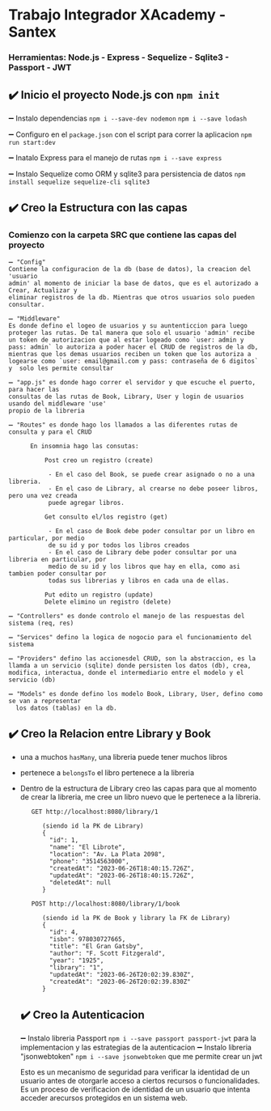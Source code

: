 # Trabajo Integrador XAcademy - Santex 

### Herramientas: Node.js - Express - Sequelize - Sqlite3 - Passport - JWT

## ✔️ Inicio el proyecto Node.js con `npm init`



➖ Instalo dependencias `npm i --save-dev nodemon` `npm i --save lodash` 

➖ Configuro en el `package.json` con el script para correr la aplicacion `npm run start:dev`
   
➖ Inatalo Express para el manejo de rutas `npm i --save express`

➖ Instalo Sequelize como ORM y sqlite3 para persistencia de datos `npm install sequelize sequelize-cli sqlite3`




## ✔️ Creo la Estructura con las capas 


### Comienzo con la carpeta SRC que contiene las capas del proyecto

    ➖ "Config" 
    Contiene la configuracion de la db (base de datos), la creacion del 'usuario 
    admin' al momento de iniciar la base de datos, que es el autorizado a Crear, Actualizar y
    eliminar registros de la db. Mientras que otros usuarios solo pueden consultar.

    ➖ "Middleware" 
    Es donde defino el logeo de usuarios y su auntenticcion para luego 
    proteger las rutas. De tal manera que solo el usuario 'admin' recibe un token de autorizacion que al estar logeado como `user: admin y pass: admin` lo autoriza a poder hacer el CRUD de registros de la db, mientras que los demas usuarios reciben un token que los autoriza a logearse como `user: email@gmail.com y pass: contraseña de 6 digitos` y  solo les permite consultar
    
    ➖ "app.js" es donde hago correr el servidor y que escuche el puerto, para hacer las 
    consultas de las rutas de Book, Library, User y login de usuarios usando del middleware 'use'
    propio de la libreria
    
    ➖ "Routes" es donde hago los llamados a las diferentes rutas de consulta y para el CRUD 
          
          En insomnia hago las consutas:

              Post creo un registro (create)

               - En el caso del Book, se puede crear asignado o no a una libreria.
               - En el caso de Library, al crearse no debe poseer libros, pero una vez creada
               puede agregar libros.

              Get consulto el/los registro (get)

               - En el caso de Book debe poder consultar por un libro en particular, por medio
               de su id y por todos los libros creados 
               - En el caso de Library debe poder consultar por una libreria en particular, por 
               medio de su id y los libros que hay en ella, como asi tambien poder consultar por 
               todas sus librerias y libros en cada una de ellas.

              Put edito un registro (update)
              Delete elimino un registro (delete)
          
    ➖ "Controllers" es donde controlo el manejo de las respuestas del sistema (req, res)
    
    ➖ "Services" defino la logica de nogocio para el funcionamiento del sistema  
    
    ➖ "Providers" defino las accionesdel CRUD, son la abstraccion, es la llamda a un servicio (sqlite) donde persisten los datos (db), crea, modifica, interactua, donde el intermediario entre el modelo y el servicio (db)
       
    ➖ "Models" es donde defino los modelo Book, Library, User, defino como se van a representar
      los datos (tablas) en la db.

   






## ✔️ Creo la Relacion entre Library y Book
 - una a muchos `hasMany`, una libreria puede tener muchos libros 
 - pertenece a `belongsTo` el libro pertenece a la libreria
 - Dentro de la estructura de Library creo las capas para que al momento de crear la libreria,
   me cree un libro nuevo que le pertenece a la libreria.
   ```
      GET http://localhost:8080/library/1

         (siendo id la PK de Library)
         {
           "id": 1,
           "name": "El Librote",
           "location": "Av. La Plata 2098",
           "phone": "3514563000",
           "createdAt": "2023-06-26T18:40:15.726Z",
           "updatedAt": "2023-06-26T18:40:15.726Z",
           "deletedAt": null
         }

      POST http://localhost:8080/library/1/book
   
         (siendo id la PK de Book y library la FK de Library)
         {
           "id": 4,
           "isbn": 978030727665,
           "title": "El Gran Gatsby",
           "author": "F. Scott Fitzgerald",
           "year": "1925",
           "library": "1",
           "updatedAt": "2023-06-26T20:02:39.830Z",
           "createdAt": "2023-06-26T20:02:39.830Z"
         }
   
   ```
   ## ✔️ Creo la Autenticacion

   ➖ Instalo libreria Passport `npm i --save passport passport-jwt` para la implementacion
      y las estrategias de la autenticacion
   ➖ Instalo libreria "jsonwebtoken" `npm i --save jsonwebtoken` que me permite crear un jwt

   Esto es un mecanismo de seguridad para verificar la identidad de un usuario antes de otorgarle
   acceso a ciertos recursos o funcionalidades. Es un proceso de verificacion de identidad de un
   usuario que intenta acceder arecursos protegidos en un sistema web. 


      

    
